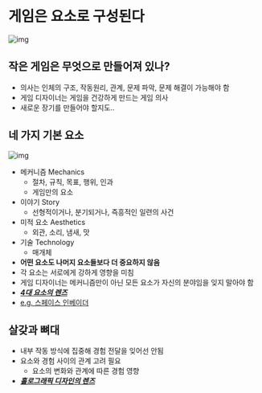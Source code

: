 # 게임은 요소로 구성된다
![img](../img/7.jpg)

## 작은 게임은 무엇으로 만들어져 있나?
* 의사는 인체의 구조, 작동원리, 관계, 문제 파악, 문제 해결이 가능해야 함
* 게임 디자이너는 게임을 건강하게 만드는 게임 의사
* 새로운 장기를 만들어야 할지도..

## 네 가지 기본 요소
![img](../img/four_elements.png)
* 메커니즘 Mechanics
  * 절차, 규칙, 목표, 행위, 인과
  * 게임만의 요소
* 이야기 Story
  * 선형적이거나, 분기되거나, 즉흥적인 일련의 사건
* 미적 요소 Aesthetics
  * 외관, 소리, 냄새, 맛
* 기술 Technology
  * 매개체
* **어떤 요소도 나머지 요소들보다 더 중요하지 않음**
* 각 요소는 서로에게 강하게 영향을 미침
* 게임 디자이너는 메커니즘만이 아닌 모든 요소가 자신의 분야임을 잊지 말아야 함
* ***[4대 요소의 렌즈](https://deck.artofgamedesign.com/#/menu/9)***
* [e.g. 스페이스 인베이더](../04_space_invaders)

## 살갖과 뼈대
* 내부 작동 방식에 집중해 경험 전달을 잊어선 안됨
* 요소와 경험 사이의 관계 고려 필요
  * 요소의 변화와 관계에 따른 경험 영향
* ***[홀로그래픽 디자인의 렌즈](https://deck.artofgamedesign.com/#/menu/10)***